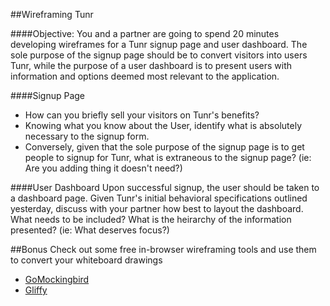 ##Wireframing Tunr

####Objective:
You and a partner are going to spend 20 minutes developing wireframes for a Tunr signup page and user dashboard. The sole purpose of the signup page should be to convert visitors into users Tunr, while the purpose of a user dashboard is to present users with information and options deemed most relevant to the application. 

####Signup Page

- How can you briefly sell your visitors on Tunr's benefits?
- Knowing what you know about the User, identify what is absolutely necessary to the signup form.
- Conversely, given that the sole purpose of the signup page is to get people to signup for Tunr, what is extraneous to the signup page? (ie: Are you adding thing it doesn't need?)

####User Dashboard
Upon successful signup, the user should be taken to a dashboard page. Given Tunr's initial behavioral specifications outlined yesterday, discuss with your partner how best to layout the dashboard. What needs to be included? What is the heirarchy of the information presented? (ie: What deserves focus?)

##Bonus
Check out some free in-browser wireframing tools and use them to convert your whiteboard drawings
  - [GoMockingbird](https://gomockingbird.com/)
  - [Gliffy](http://www.gliffy.com/uses/wireframe-software/)

